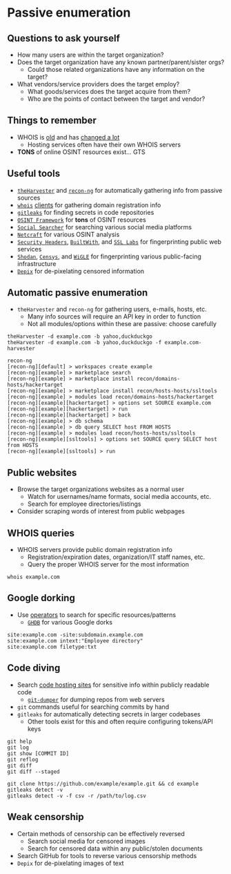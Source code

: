 # Passive enumeration

## Questions to ask yourself
  *  How many users are within the target organization?
  *  Does the target organization have any known partner/parent/sister orgs?
      *  Could those related organizations have any information on the target?
  *  What vendors/service providers does the target employ?
      *  What goods/services does the target acquire from them?
      *  Who are the points of contact between the target and vendor?

## Things to remember
  *  WHOIS is [old](https://datatracker.ietf.org/doc/html/rfc812) and has [changed a lot](https://datatracker.ietf.org/doc/html/rfc3912)
      *  Hosting services often have their own WHOIS servers
  *  **TONS** of online OSINT resources exist... GTS

## Useful tools
  *  [`theHarvester`](https://github.com/laramies/theHarvester) and [`recon-ng`](https://github.com/lanmaster53/recon-ng) for automatically gathering info from passive sources
  *  [`whois`](https://linux.die.net/man/1/whois) [clients](https://whois.domaintools.com) for gathering domain registration info
  *  [`gitleaks`](https://gitleaks.io/) for finding secrets in code repositories
  *  [`OSINT Framework`](https://osintframework.com/) for **tons** of OSINT resources
  *  [`Social Searcher`](https://www.social-searcher.com/) for searching various social media platforms
  *  [`Netcraft`](https://www.netcraft.com/tools/) for various OSINT analysis
  *  [`Security Headers`](https://securityheaders.com/), [`BuiltWith`](https://builtwith.com), and [`SSL Labs`](https://www.ssllabs.com/ssltest/) for fingerprinting public web services
  *  [`Shodan`](https://www.shodan.io/), [`Censys`](https://censys.com/), and [`WiGLE`](https://wigle.net/) for fingerprinting various public-facing infrastructure
  *  [`Depix`](https://github.com/spipm/Depix) for de-pixelating censored information

## Automatic passive enumeration
  *  `theHarvester` and `recon-ng` for gathering users, e-mails, hosts, etc.
      *  Many info sources will require an API key in order to function
      *  Not all modules/options within these are passive: choose carefully

```
theHarvester -d example.com -b yahoo,duckduckgo
theHarvester -d example.com -b yahoo,duckduckgo -f example.com-harvester
```

```
recon-ng
[recon-ng][default] > workspaces create example
[recon-ng][example] > marketplace search
[recon-ng][example] > marketplace install recon/domains-hosts/hackertarget
[recon-ng][example] > marketplace install recon/hosts-hosts/ssltools
[recon-ng][example] > modules load recon/domains-hosts/hackertarget
[recon-ng][example][hackertarget] > options set SOURCE example.com
[recon-ng][example][hackertarget] > run
[recon-ng][example][hackertarget] > back
[recon-ng][example] > db schema
[recon-ng][example] > db query SELECT host FROM HOSTS
[recon-ng][example] > modules load recon/hosts-hosts/ssltools
[recon-ng][example][ssltools] > options set SOURCE query SELECT host from HOSTS
[recon-ng][example][ssltools] > run
```

## Public websites
  *  Browse the target organizations websites as a normal user
      *  Watch for usernames/name formats, social media accounts, etc.
      *  Search for employee directories/listings
  *  Consider scraping words of interest from public webpages

## WHOIS queries
  *  WHOIS servers provide public domain registration info
      *  Registration/expiration dates, organization/IT staff names, etc.
      *  Query the proper WHOIS server for the most information

```
whois example.com
```

## Google dorking
  *  Use [operators](https://www.googleguide.com/advanced_operators_reference.html) to search for specific resources/patterns
      *  [`GHDB`](https://www.exploit-db.com/google-hacking-database) for various Google dorks

```
site:example.com -site:subdomain.example.com
site:example.com intext:"Employee directory"
site:example.com filetype:txt
```

## Code diving
  *  Search [code hosting sites](https://en.wikipedia.org/wiki/Comparison_of_source-code-hosting_facilities) for sensitive info within publicly readable code
      *  [`git-dumper`](https://github.com/arthaud/git-dumper) for dumping repos from web servers
  *  `git` commands useful for searching commits by hand  
  *  `gitleaks` for automatically detecting secrets in larger codebases
      *  Other tools exist for this and often require configuring tokens/API keys

```
git help
git log
git show [COMMIT ID]
git reflog
git diff
git diff --staged
```

```
git clone https://github.com/example/example.git && cd example
gitleaks detect -v
gitleaks detect -v -f csv -r /path/to/log.csv
```

## Weak censorship
  *  Certain methods of censorship can be effectively reversed
      *  Search social media for censored images
      *  Search for censored data within any public/stolen documents
  *  Search GitHub for tools to reverse various censorship methods
  *  `Depix` for de-pixelating images of text
